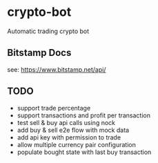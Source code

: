 # crypto-bot

Automatic trading crypto bot

## Bitstamp Docs

see: https://www.bitstamp.net/api/

## TODO

- support trade percentage
- support transactions and profit per transaction
- test sell & buy api calls using nock
- add buy & sell e2e flow with mock data
- add api key with permission to trade
- allow multiple currency pair configuration
- populate bought state with last buy transaction
